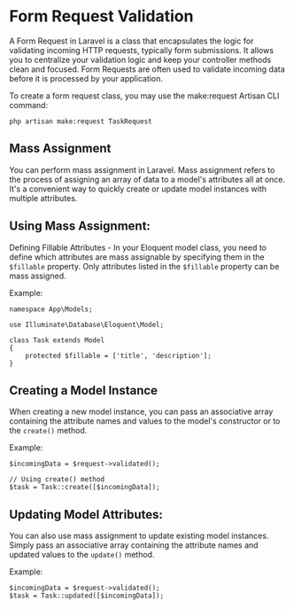 # Form Request Validation

A Form Request in Laravel is a class that encapsulates the logic for validating incoming HTTP requests, typically form submissions. It allows you to centralize your validation logic and keep your controller methods clean and focused. Form Requests are often used to validate incoming data before it is processed by your application.

To create a form request class, you may use the make:request Artisan CLI command:

```
php artisan make:request TaskRequest
```

## Mass Assignment

You can perform mass assignment in Laravel. Mass assignment refers to the process of assigning an array of data to a model's attributes all at once.
It's a convenient way to quickly create or update model instances with multiple attributes.

## Using Mass Assignment:

Defining Fillable Attributes - In your Eloquent model class, you need to define which attributes are mass assignable by specifying them in the `$fillable` property. Only attributes listed in the `$fillable` property can be mass assigned.

Example:

```
namespace App\Models;

use Illuminate\Database\Eloquent\Model;

class Task extends Model
{
    protected $fillable = ['title', 'description'];
}
```

## Creating a Model Instance

When creating a new model instance, you can pass an associative array containing the attribute names and values to the model's constructor or to the
`create()` method.

Example:

```
$incomingData = $request->validated();

// Using create() method
$task = Task::create([$incomingData]);
```

## Updating Model Attributes:

You can also use mass assignment to update existing model instances. Simply pass an associative array containing the attribute names and updated values to the `update()` method.

Example:

```
$incomingData = $request->validated();
$task = Task::updated([$incomingData]);
```
